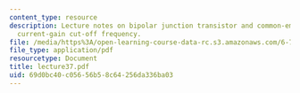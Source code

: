 ```yaml
---
content_type: resource
description: Lecture notes on bipolar junction transistor and common-emitter short-circuit
  current-gain cut-off frequency.
file: /media/https%3A/open-learning-course-data-rc.s3.amazonaws.com/6-720j-integrated-microelectronic-devices-spring-2007/69d0bc40c05656b58c64256da336ba03_lecture37.pdf
file_type: application/pdf
resourcetype: Document
title: lecture37.pdf
uid: 69d0bc40-c056-56b5-8c64-256da336ba03
---
```

